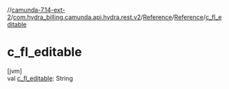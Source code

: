 //[camunda-7.14-ext-2](../../../../index.md)/[com.hydra_billing.camunda.api.hydra.rest.v2](../../index.md)/[Reference](../index.md)/[Reference](index.md)/[c_fl_editable](c_fl_editable.md)

# c_fl_editable

[jvm]\
val [c_fl_editable](c_fl_editable.md): String
